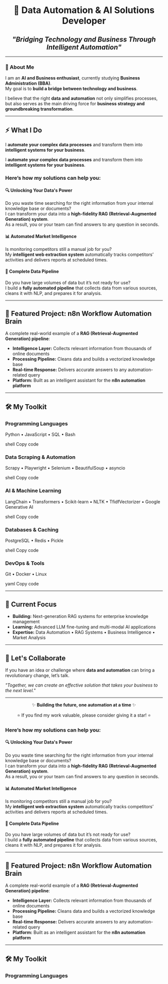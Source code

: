 <div align="center">

# 🚀 Data Automation & AI Solutions Developer  
## *"Bridging Technology and Business Through Intelligent Automation"*  

</div>

---

### 📌 About Me  

I am an **AI and Business enthusiast**, currently studying **Business Administration (BBA)**.  
My goal is to **build a bridge between technology and business**.  

I believe that the right **data and automation** not only simplifies processes, but also serves as the main driving force for **business strategy and groundbreaking transformation**.  

---

## ⚡ What I Do  

I **automate your complex data processes** and transform them into **intelligent systems for your business**.  

I **automate your complex data processes** and transform them into **intelligent systems for your business**.  

### Here’s how my solutions can help you:  

#### 🔍 **Unlocking Your Data's Power**  
Do you waste time searching for the right information from your internal knowledge base or documents?  
I can transform your data into a **high-fidelity RAG (Retrieval-Augmented Generation) system**.  
As a result, you or your team can find answers to any question in seconds.  

#### 📊 **Automated Market Intelligence**  
Is monitoring competitors still a manual job for you?  
My **intelligent web extraction system** automatically tracks competitors’ activities and delivers reports at scheduled times.  

#### 🔗 **Complete Data Pipeline**  
Do you have large volumes of data but it’s not ready for use?  
I build a **fully automated pipeline** that collects data from various sources, cleans it with NLP, and prepares it for analysis.  

---

## 🌟 Featured Project: n8n Workflow Automation Brain  

A complete real-world example of a **RAG (Retrieval-Augmented Generation) pipeline**:  

- **Intelligence Layer:** Collects relevant information from thousands of online documents  
- **Processing Pipeline:** Cleans data and builds a vectorized knowledge base  
- **Real-time Response:** Delivers accurate answers to any automation-related query  
- **Platform:** Built as an intelligent assistant for the **n8n automation platform**  

---

## 🛠 My Toolkit  

### Programming Languages  
Python • JavaScript • SQL • Bash

shell
Copy code

### Data Scraping & Automation  
Scrapy • Playwright • Selenium • BeautifulSoup • asyncio

shell
Copy code

### AI & Machine Learning  
LangChain • Transformers • Scikit-learn • NLTK • TfidfVectorizer • Google Generative AI

shell
Copy code

### Databases & Caching  
PostgreSQL • Redis • Pickle

shell
Copy code

### DevOps & Tools  
Git • Docker • Linux

yaml
Copy code

---

## 🎯 Current Focus  

- **Building:** Next-generation RAG systems for enterprise knowledge management  
- **Learning:** Advanced LLM fine-tuning and multi-modal AI applications  
- **Expertise:** Data Automation • RAG Systems • Business Intelligence • Market Analysis  

---

## 🤝 Let's Collaborate  

If you have an idea or challenge where **data and automation** can bring a revolutionary change, let’s talk.  

*"Together, we can create an effective solution that takes your business to the next level."*  

---

<div align="center">

✨ **Building the future, one automation at a time** ✨  

⭐ If you find my work valuable, please consider giving it a star! ⭐  

</div>

### Here’s how my solutions can help you:  

#### 🔍 **Unlocking Your Data's Power**  
Do you waste time searching for the right information from your internal knowledge base or documents?  
I can transform your data into a **high-fidelity RAG (Retrieval-Augmented Generation) system**.  
As a result, you or your team can find answers to any question in seconds.  

#### 📊 **Automated Market Intelligence**  
Is monitoring competitors still a manual job for you?  
My **intelligent web extraction system** automatically tracks competitors’ activities and delivers reports at scheduled times.  

#### 🔗 **Complete Data Pipeline**  
Do you have large volumes of data but it’s not ready for use?  
I build a **fully automated pipeline** that collects data from various sources, cleans it with NLP, and prepares it for analysis.  

---

## 🌟 Featured Project: n8n Workflow Automation Brain  

A complete real-world example of a **RAG (Retrieval-Augmented Generation) pipeline**:  

- **Intelligence Layer:** Collects relevant information from thousands of online documents  
- **Processing Pipeline:** Cleans data and builds a vectorized knowledge base  
- **Real-time Response:** Delivers accurate answers to any automation-related query  
- **Platform:** Built as an intelligent assistant for the **n8n automation platform**  

---

## 🛠 My Toolkit  

### Programming Languages  
